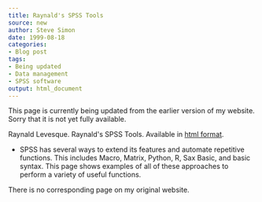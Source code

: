 ```yaml
---
title: Raynald's SPSS Tools
source: new
author: Steve Simon
date: 1999-08-18
categories:
- Blog post
tags:
- Being updated
- Data management
- SPSS software
output: html_document
---
```


This page is currently being updated from the earlier version of my website. Sorry that it is not yet fully available.

Raynald Levesque. Raynald's SPSS Tools. Available in [html format](http://www.spsstools.net/en/).

<!---More--->

+ SPSS has several ways to extend its features and automate repetitive functions. This includes Macro, Matrix, Python, R, Sax Basic, and basic syntax. This page shows examples of all of these approaches to perform a variety of useful functions.

There is no corresponding page on my original website.
